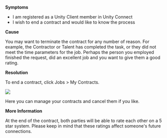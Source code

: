 
        

**Symptoms** 

*   I am registered as a Unity Client member in Unity Connect
*   I wish to end a contract and would like to know the process

**Cause** 

You may want to terminate the contract for any number of reason. For example, the Contractor or Talent has completed the task, or they did not meet the time parameters for the job. Perhaps the person you employed finished the request, did an excellent job and you want to give them a good rating.

**Resolution** 

To end a contract, click Jobs > My Contracts.

![](/hc/en-us/article_attachments/204345483/Screen_Shot_2016-06-02_at_10.04.40.png)

Here you can manage your contracts and cancel them if you like.

**More Information** 

At the end of the contract, both parties will be able to rate each other on a 5 star system. Please keep in mind that these ratings affect someone's future connections.

      